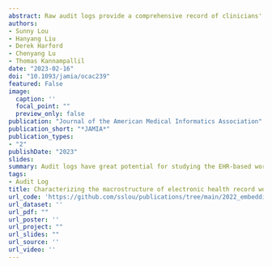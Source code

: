 ```yaml
---
abstract: Raw audit logs provide a comprehensive record of clinicians' activities on an electronic health record (EHR) and have considerable potential for studying clinician behaviors. However, research using raw audit logs is limited because they lack context for clinical tasks, leading to difficulties in interpretation. We describe a novel unsupervised approach using the comparison and visualization of EHR action embeddings to learn context and structure from raw audit log activities. Using a dataset of 15 767 634 raw audit log actions performed by 88 intern physicians over 6 months of EHR use across inpatient and outpatient settings, we demonstrated that embeddings can be used to learn the situated context for EHR-based work activities, identify discrete clinical workflows, and discern activities typically performed across diverse contexts. Our approach represents an important methodological advance in raw audit log research, facilitating the future development of metrics and predictive models to measure clinician behaviors at the macroscale.
authors:
- Sunny Lou
- Hanyang Liu
- Derek Harford
- Chenyang Lu
- Thomas Kannampallil
date: "2023-02-16"
doi: "10.1093/jamia/ocac239"
featured: False
image:
  caption: ''
  focal_point: ""
  preview_only: false
publication: "Journal of the American Medical Informatics Association"
publication_short: "*JAMIA*"
publication_types:
- "2"
publishDate: "2023"
slides: 
summary: Audit logs have great potential for studying the EHR-based workflows and work habits of physicians and other healthcare professionals. However, one major barrier is the granularity of the data, which makes identification of discrete clinical tasks difficult. In this paper, we describe a novel unsupervised approach using the comparison and visualization of EHR action embeddings to learn context and structure from raw audit log activities, which can be useful for task identification and annotation.
tags:
- Audit Log
title: Characterizing the macrostructure of electronic health record work using raw audit logs - an unsupervised action embeddings approach
url_code: 'https://github.com/sslou/publications/tree/main/2022_embeddings'
url_dataset: ''
url_pdf: ""
url_poster: ''
url_project: ""
url_slides: ""
url_source: ''
url_video: ''
---
```



